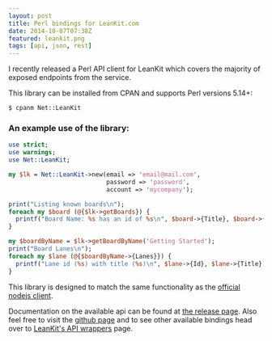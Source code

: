 ```yaml
---
layout: post
title: Perl bindings for LeanKit.com
date: 2014-10-07T07:38Z
featured: leankit.png
tags: [api, json, rest]
---
```

I recently released a Perl API client for LeanKit which covers the majority of exposed endpoints from the service.

This library can be installed from CPAN and supports Perl versions 5.14+:

```
$ cpanm Net::LeanKit
```

### An example use of the library:

```perl
use strict;
use warnings;
use Net::LeanKit;

my $lk = Net::LeanKit->new(email => 'email@mail.com',
                           password => 'password',
                           account => 'mycompany');

print("Listing known boards\n");
foreach my $board (@{$lk->getBoards}) {
  printf("Board Name: %s has an id of %s\n", $board->{Title}, $board->{Id});
}

my $boardByName = $lk->getBoardByName('Getting Started');
print("Board Lanes\n");
foreach my $lane (@{$boardByName->{Lanes}}) {
  printf("Lane id (%s) with title (%s)\n", $lane->{Id}, $lane->{Title});
}
```

This library is designed to match the same functionality as the <a href="https://github.com/LeanKit/leankit-node-client">official nodejs client</a>.

Documentation on the available api can be found at <a href="https://metacpan.org/pod/Net::LeanKit">the release page</a>. Also feel free to visit the <a href="https://github.com/battlemidget/p5-leankit">github page</a> and to see other available bindings head over to <a href="https://support.leankit.com/entries/28686507-Other-LeanKit-API-Wrappers-and-Examples">LeanKit's API wrappers</a> page.
